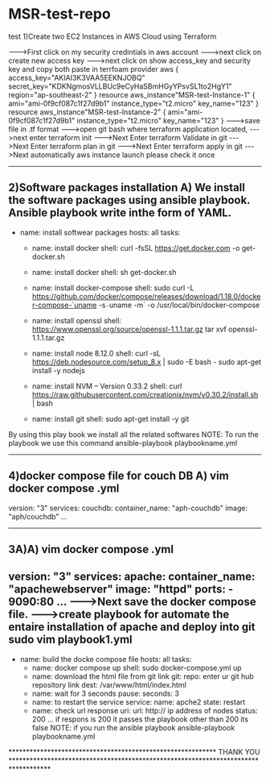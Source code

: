 # MSR-test-repo
test 
1)Create two EC2 Instances in AWS Cloud using Terraform

--->First click on my security credintials in aws account
--->next click on create new access key
--->next click on show access_key and security key and copy both paste in terrfoam
provider aws
{
   access_key="AKIAI3K3VAA5EEKNJOBQ"
   secret_key="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"
   region="ap-southeast-2"
}
resource aws_instance"MSR-test-Instance-1"
{
ami="ami-0f9cf087c1f27d9b1"
instance_type="t2.micro"
key_name="123"
}
resource aws_instance"MSR-test-Instance-2"
{
ami="ami-0f9cf087c1f27d9b1"
instance_type="t2.micro"
key_name="123"
}
--->save file in .tf format
--->open git bash where terraform application located,
--->next enter terraform init 
--->Next Enter terraform Validate in git
--->Next Enter terraform plan in git
--->Next Enter terraform apply in git
--->Next automatically aws instance launch please check it once


*************************************************************************************************************************************************************

2)Software packages installation
A) We install the software packages using ansible playbook. Ansible playbook write inthe form of YAML.
---
- name: install softwear packages
  hosts: all
  tasks:
   - name: install docker
     shell: curl -fsSL https://get.docker.com -o get-docker.sh
   - name: install docker
     shell: sh get-docker.sh
   - name: install docker-compose
     shell: sudo curl -L https://github.com/docker/compose/releases/download/1.18.0/docker-compose-`uname -s`-`uname -m` -o                        /usr/local/bin/docker-compose
   - name: install openssl
     shell: https://www.openssl.org/source/openssl-1.1.1.tar.gz
            tar xvf openssl-1.1.1.tar.gz
   - name: install node 8.12.0
     shell: curl -sL https://deb.nodesource.com/setup_8.x | sudo -E bash -
            sudo apt-get install -y nodejs
   - name: install NVM – Version 0.33.2
     shell: curl https://raw.githubusercontent.com/creationix/nvm/v0.30.2/install.sh | bash

   - name: install git
     shell: sudo apt-get install -y git

By using this play book we install all the related softwares
NOTE: To run the playbook we use this command
ansible-playbook playbookname.yml

**********************************************************************************************************************************************************************

4)docker compose file for couch DB
A) vim docker compose .yml
---
 version: "3"
services:
  couchdb:
    container_name: "aph-couchdb"
    image: "aph/couchdb"
...

**********************************************************************************************************************************************************************

     
3A)A) vim docker compose .yml
---
 version: "3"
services:
  apache:
    container_name: "apachewebserver"
    image: "httpd"
    ports: 
     - 9090:80
...
--->Next save the docker compose file.
--->create playbook for automate the entaire installation of apache and deploy into git
sudo vim playbook1.yml
---
- name: build the docke compose file
  hosts: all
  tasks:
   - name: docker compose up
     shell: sudo docker-compose.yml up
   - name: download the html file from git link
     git:
      repo: enter ur git hub repository link
      dest: /var/www/html/index.html
    - name: wait for 3 seconds
      pause:
       seconds: 3
    - name: to restart the service
      service:
      name: apche2
      state: restart
   - name: check url response
     uri:
      url: http:// ip address of nodes
      status: 200
...
if respons is 200 it passes the playbook other than 200 its false
NOTE: if you run the ansible playbook 
ansible-playbook playbookname.yml


***********************************************************       THANK YOU     ***********************************************************************************
